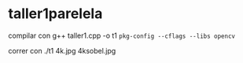 # taller1parelela

compilar con g++ taller1.cpp -o t1 `pkg-config --cflags --libs opencv`

correr con ./t1 4k.jpg 4ksobel.jpg

